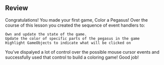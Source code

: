 ## Review

Congratulations! You made your first game, Color a Pegasus! Over the course of this lesson you created the sequence of event handlers to:

    Own and update the state of the game.
    Update the color of specific parts of the pegasus in the game
    Highlight GameObjects to indicate what will be clicked on

You’ve dispalyed a lot of control over the possible mouse cursor events and successfully used that control to build a coloring game! Good job!
